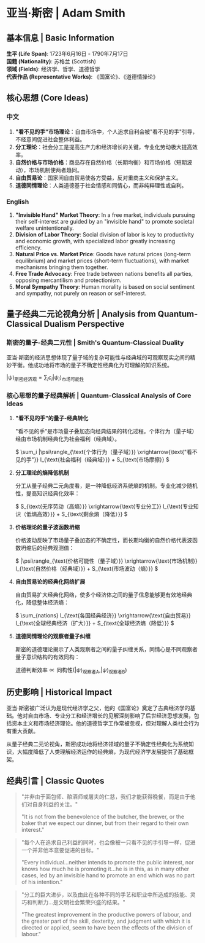# 亚当·斯密 | Adam Smith

## 基本信息 | Basic Information

**生平 (Life Span)**: 1723年6月16日 - 1790年7月17日  
**国籍 (Nationality)**: 苏格兰 (Scottish)  
**领域 (Fields)**: 经济学、哲学、道德哲学  
**代表作品 (Representative Works)**: 《国富论》、《道德情操论》

## 核心思想 (Core Ideas)

### 中文
1. **"看不见的手"市场理论**：自由市场中，个人追求自利会被"看不见的手"引导，不经意间促进社会整体利益。
2. **分工理论**：社会分工是提高生产力和经济增长的关键，专业化劳动极大提高效率。
3. **自然价格与市场价格**：商品存在自然价格（长期均衡）和市场价格（短期波动），市场机制使两者趋同。
4. **自由贸易论**：国家间自由贸易使各方受益，反对重商主义和保护主义。
5. **道德同情理论**：人类道德基于社会情感和同情心，而非纯粹理性或自利。

### English
1. **"Invisible Hand" Market Theory**: In a free market, individuals pursuing their self-interest are guided by an "invisible hand" to promote societal welfare unintentionally.
2. **Division of Labor Theory**: Social division of labor is key to productivity and economic growth, with specialized labor greatly increasing efficiency.
3. **Natural Price vs. Market Price**: Goods have natural prices (long-term equilibrium) and market prices (short-term fluctuations), with market mechanisms bringing them together.
4. **Free Trade Advocacy**: Free trade between nations benefits all parties, opposing mercantilism and protectionism.
5. **Moral Sympathy Theory**: Human morality is based on social sentiment and sympathy, not purely on reason or self-interest.

## 量子经典二元论视角分析 | Analysis from Quantum-Classical Dualism Perspective

### 斯密的量子-经典二元性 | Smith's Quantum-Classical Duality

亚当·斯密的经济思想体现了量子域的复杂可能性与经典域的可观察现实之间的精妙平衡。他成功地将市场的量子不确定性经典化为可理解的知识系统。

$`
|\psi\rangle_{\text{斯密经济观}} = \sum_i c_i|\psi_i\rangle_{\text{市场可能性}}
`$

### 核心思想的量子经典解析 | Quantum-Classical Analysis of Core Ideas

1. **"看不见的手"的量子-经典转化**

   "看不见的手"是市场量子叠加态向经典结果的转化过程。个体行为（量子域）经由市场机制经典化为社会福利（经典域）。

   $`
   \sum_i |\psi\rangle_{\text{个体行为（量子域）}} \xrightarrow{\text{"看不见的手"}} I_{\text{社会福利（经典域）}} + S_{\text{市场摩擦}}
   `$

2. **分工理论的熵降低机制**

   分工从量子经典二元角度看，是一种降低经济系统熵的机制。专业化减少随机性，提高知识经典化效率：

   $`
   S_{\text{无序劳动（高熵）}} \xrightarrow{\text{专业分工}} I_{\text{专业知识（低熵高效）}} + S_{\text{剩余熵（降低）}}
   `$

3. **价格理论的量子波函数坍缩**

   价格波动反映了市场量子叠加态的不确定性，而长期均衡的自然价格代表波函数坍缩后的经典观测值：

   $`
   |\psi\rangle_{\text{价格可能性（量子域）}} \xrightarrow{\text{市场机制}} I_{\text{自然价格（经典域）}} + S_{\text{市场波动（熵）}}
   `$

4. **自由贸易论的经典化网络扩展**

   自由贸易扩大经典化网络，使多个经济体之间的量子信息能够更有效地经典化，降低整体经济熵：

   $`
   \sum_{nations} I_{\text{各国经典经济}} \xrightarrow{\text{自由贸易}} I_{\text{全球经典经济（扩大）}} + S_{\text{全球经济熵（降低）}}
   `$

5. **道德同情理论的观察者量子纠缠**

   斯密的道德理论揭示了人类观察者之间的量子纠缠关系，同情心是不同观察者量子意识结构的有效同构：

   $`
   \text{道德判断效率} \propto \text{同构性}\left(|\psi\rangle_{\text{观察者A}},|\psi\rangle_{\text{观察者B}}\right)
   `$

## 历史影响 | Historical Impact

亚当·斯密被广泛认为是现代经济学之父，他的《国富论》奠定了古典经济学的基础。他对自由市场、专业分工和经济增长的见解深刻影响了后世经济思想发展，包括资本主义和市场经济理论。他的道德哲学工作常被忽视，但对理解人类社会行为有重大贡献。

从量子经典二元论视角，斯密成功地将经济领域的量子不确定性经典化为系统知识，大幅度降低了人类理解经济运作的经典熵，为现代经济学发展提供了基础框架。

## 经典引言 | Classic Quotes

> "并非由于面包师、酿酒师或屠夫的仁慈，我们才能获得晚餐，而是由于他们对自身利益的关注。"
> 
> "It is not from the benevolence of the butcher, the brewer, or the baker that we expect our dinner, but from their regard to their own interest."

> "每个人在追求自己利益的同时，也会像被一只看不见的手引导一样，促进一个并非他本意要促进的目标。"
> 
> "Every individual...neither intends to promote the public interest, nor knows how much he is promoting it...he is in this, as in many other cases, led by an invisible hand to promote an end which was no part of his intention."

> "分工的巨大进步，以及由此在各种不同的手艺和职业中所造成的技能、灵巧和判断力...是文明社会繁荣兴盛的结果。"
> 
> "The greatest improvement in the productive powers of labour, and the greater part of the skill, dexterity, and judgment with which it is directed or applied, seem to have been the effects of the division of labour." 